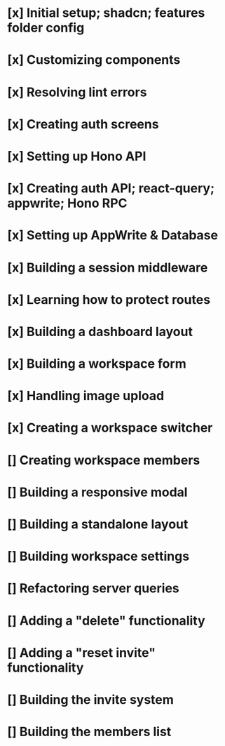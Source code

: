# [x] Initial setup; shadcn; features folder config
# [x] Customizing components
# [x] Resolving lint errors
# [x] Creating auth screens
# [x] Setting up Hono API
# [x] Creating auth API; react-query; appwrite; Hono RPC
# [x] Setting up AppWrite & Database
# [x] Building a session middleware
# [x] Learning how to protect routes
# [x] Building a dashboard layout
# [x] Building a workspace form
# [x] Handling image upload
# [x] Creating a workspace switcher
# [] Creating workspace members
# [] Building a responsive modal
# [] Building a standalone layout
# [] Building workspace settings
# [] Refactoring server queries
# [] Adding a "delete" functionality
# [] Adding a "reset invite" functionality
# [] Building the invite system
# [] Building the members list
















